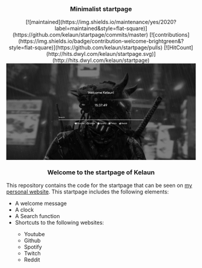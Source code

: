 <div align="center">
  <h3>Minimalist startpage</h3>
</div>

<div align="center">	
  [![maintained](https://img.shields.io/maintenance/yes/2020?label=maintained&style=flat-square)](https://github.com/kelaun/startpage/commits/master) [![contributions](https://img.shields.io/badge/contribution-welcome-brightgreen&?style=flat-square)](https://github.com/kelaun/startpage/pulls) [![HitCount](http://hits.dwyl.com/kelaun/startpage.svg)](http://hits.dwyl.com/kelaun/startpage)

  <img src="https://raw.githubusercontent.com/kelaun/screenshots/master/startpage.png" align="center">

  <br>

  ### Welcome to the startpage of Kelaun
</div>

<div align="left">
  <p>
    This repository contains the code for the startpage that can be seen on <a href="https://kelaun.be/startpage">my personal website</a>.
    This startpage includes the following elements:
    <ul>
      <li>A welcome message</li>
      <li>A clock</li>
      <li>A Search function</li>
      <li>Shortcuts to the following websites:</li>
      <ul>
        <li>Youtube</li>
        <li>Github</li>
        <li>Spotify</li>
        <li>Twitch</li>
        <li>Reddit</li>
      </ul>
    </ul>
  </p>
</div>

